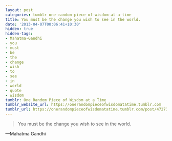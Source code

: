 ```yaml
---
layout: post
categories: tumblr one-random-piece-of-wisdom-at-a-time
title: You must be the change you wish to see in the world.
date: '2013-04-07T00:06:41+10:30'
hidden: true
hidden-tags:
- Mahatma-Gandhi
- you
- must
- be
- the
- change
- wish
- to
- see
- in
- world
- quote
- wisdom
tumblr: One Random Piece of Wisdom at a Time
tumblr_website_url: https://onerandompieceofwisdomatatime.tumblr.com
tumblr_url: https://onerandompieceofwisdomatatime.tumblr.com/post/47273477760/you-must-be-the-change-you-wish-to-see-in-the
---
```

> You must be the change you wish to see in the world.

—Mahatma Gandhi
